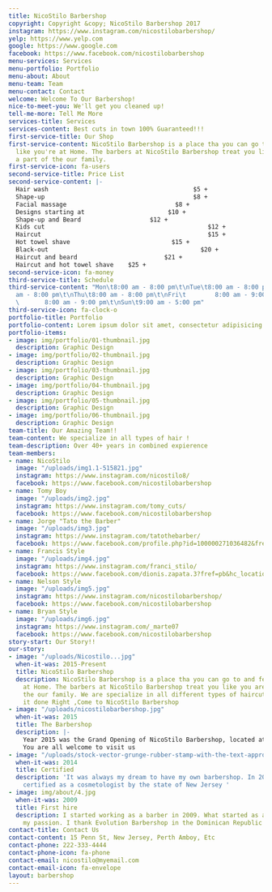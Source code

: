 ```yaml
---
title: NicoStilo Barbershop
copyright: Copyright &copy; NicoStilo Barbershop 2017
instagram: https://www.instagram.com/nicostilobarbershop/
yelp: https://www.yelp.com
google: https://www.google.com
facebook: https://www.facebook.com/nicostilobarbershop
menu-services: Services
menu-portfolio: Portfolio
menu-about: About
menu-team: Team
menu-contact: Contact
welcome: Welcome To Our Barbershop!
nice-to-meet-you: We'll get you cleaned up!
tell-me-more: Tell Me More
services-title: Services
services-content: Best cuts in town 100% Guaranteed!!!
first-service-title: Our Shop
first-service-content: NicoStilo Barbershop is a place tha you can go to and feel
  like you're at Home. The barbers at NicoStilo Barbershop treat you like you are
  a part of the our family.
first-service-icon: fa-users
second-service-title: Price List
second-service-content: |-
  Hair wash                                        $5 +
  Shape-up                                         $8 +
  Facial massage                              $8 +
  Designs starting at                       $10 +
  Shape-up and Beard                   $12 +
  Kids cut                                             $12 +
  Haircut                                              $15 +
  Hot towel shave                            $15 +
  Black-out                                          $20 +
  Haircut and beard                        $21 +
  Haircut and hot towel shave    $25 +
second-service-icon: fa-money
third-service-title: Schedule
third-service-content: "Mon\t8:00 am - 8:00 pm\t\nTue\t8:00 am - 8:00 pm\t\nWed\t8:00
  am - 8:00 pm\t\nThu\t8:00 am - 8:00 pm\t\nFri\t        8:00 am - 9:00 pm\t\nSat\t
  \       8:00 am - 9:00 pm\t\nSun\t9:00 am - 5:00 pm"
third-service-icon: fa-clock-o
portfolio-title: Portfolio
portfolio-content: Lorem ipsum dolor sit amet, consectetur adipisicing elit.
portfolio-items:
- image: img/portfolio/01-thumbnail.jpg
  description: Graphic Design
- image: img/portfolio/02-thumbnail.jpg
  description: Graphic Design
- image: img/portfolio/03-thumbnail.jpg
  description: Graphic Design
- image: img/portfolio/04-thumbnail.jpg
  description: Graphic Design
- image: img/portfolio/05-thumbnail.jpg
  description: Graphic Design
- image: img/portfolio/06-thumbnail.jpg
  description: Graphic Design
team-title: Our Amazing Team!!
team-content: We specialize in all types of hair !
team-description: Over 40+ years in combined expierence
team-members:
- name: NicoStilo
  image: "/uploads/img1.1-515821.jpg"
  instagram: https://www.instagram.com/nicostilo8/
  facebook: https://www.facebook.com/nicostilobarbershop
- name: Tomy Boy
  image: "/uploads/img2.jpg"
  instagram: https://www.instagram.com/tomy_cuts/
  facebook: https://www.facebook.com/nicostilobarbershop
- name: Jorge "Tato the Barber"
  image: "/uploads/img3.jpg"
  instagram: https://www.instagram.com/tatothebarber/
  facebook: https://www.facebook.com/profile.php?id=100000271036482&fref=ufi
- name: Francis Style
  image: "/uploads/img4.jpg"
  instagram: https://www.instagram.com/franci_stilo/
  facebook: https://www.facebook.com/dionis.zapata.3?fref=pb&hc_location=friends_tab&pnref=friends.all
- name: Nelson Style
  image: "/uploads/img5.jpg"
  instagram: https://www.instagram.com/nicostilobarbershop/
  facebook: https://www.facebook.com/nicostilobarbershop
- name: Bryan Style
  image: "/uploads/img6.jpg"
  instagram: https://www.instagram.com/_marte07
  facebook: https://www.facebook.com/nicostilobarbershop
story-start: Our Story!!
our-story:
- image: "/uploads/Nicostilo...jpg"
  when-it-was: 2015-Present
  title: NicoStilo Barbershop
  description: NicoStilo Barbershop is a place tha you can go to and feel like you're
    at Home. The barbers at NicoStilo Barbershop treat you like you are a part of
    the our family. We are specialize in all different types of haircuts.If you want
    it done Right ,Come to NicoStilo Barbershop
- image: "/uploads/nicostilobarbershop.jpg"
  when-it-was: 2015
  title: The Barbershop
  description: |-
    Year 2015 was the Grand Opening of NicoStilo Barbershop, located at 279 New Brunswick Ave. Perth Amboy NJ 08861
    You are all welcome to visit us
- image: "/uploads/stock-vector-grunge-rubber-stamp-with-the-text-approved-written-inside-the-stamp-vector-illustration-117864064.jpg"
  when-it-was: 2014
  title: Certified
  description: 'It was always my dream to have my own barbershop. In 2014 I got officially
    certified as a cosmetologist by the state of New Jersey '
- image: img/about/4.jpg
  when-it-was: 2009
  title: First hire
  description: I started working as a barber in 2009. What started as a hobby became
    my passion. I thank Evolution Barbershop in the Dominican Republic for the opportunity.
contact-title: Contact Us
contact-content: 15 Penn St, New Jersey, Perth Amboy, Etc
contact-phone: 222-333-4444
contact-phone-icon: fa-phone
contact-email: nicostilo@myemail.com
contact-email-icon: fa-envelope
layout: barbershop
---
```


